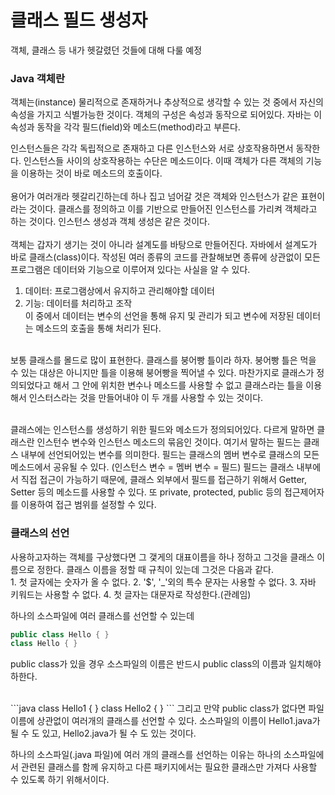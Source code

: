 <h1>클래스 필드 생성자</h1>
객체, 클래스 등 내가 헷갈렸던 것들에 대해 다룰 예정

<h3>Java 객체란</h3>
객체는(instance) 물리적으로 존재하거나 추상적으로 생각할 수 있는 것 중에서 자신의 속성을 가지고 식별가능한 것이다.
객체의 구성은 속성과 동작으로 되어있다. 
자바는 이 속성과 동작을 각각 필드(field)와 메소드(method)라고 부른다.

인스턴스들은 각각 독립적으로 존재하고 다른 인스턴스와 서로 상호작용하면서 동작한다.
인스턴스들 사이의 상호작용하는 수단은 메소드이다. 
이때 객체가 다른 객체의 기능을 이용하는 것이 바로 메소드의 호출이다.
<br><br>
용어가 여러개라 헷갈리긴하는데 하나 집고 넘어갈 것은 객체와 인스턴스가 같은 표현이라는 것이다. 클래스를 정의하고 이를 기반으로 만들어진 인스턴스를 가리켜 객체라고 하는 것이다. 인스턴스 생성과 객체 생성은 같은 것이다.
<br><br>
객체는 갑자기 생기는 것이 아니라 설계도를 바탕으로 만들어진다.
자바에서 설계도가 바로 클래스(class)이다.
작성된 여러 종류의 코드를 관찰해보면 종류에 상관없이 모든 프로그램은 데이터와 기능으로 이루어져 있다는 사실을 알 수 있다.<br>
1. 데이터: 프로그램상에서 유지하고 관리해야할 데이터
2. 기능: 데이터를 처리하고 조작<br>
이 중에서 데이터는 변수의 선언을 통해 유지 및 관리가 되고 변수에 저장된 데이터는 메소드의 호출을 통해 처리가 된다.

<br> 보통 클래스를 몰드로 많이 표현한다. 클래스를 붕어빵 틀이라 하자.
붕어빵 틀은 먹을 수 있는 대상은 아니지만 틀을 이용해 붕어빵을 찍어낼 수 있다.
마찬가지로 클래스가 정의되었다고 해서 그 안에 위치한 변수나 메소드를 사용할 수 없고
클래스라는 틀을 이용해서 인스터스라는 것을 만들어내야 이 두 개를 사용할 수 있는 것이다.

<br>
클래스에는 인스턴스를 생성하기 위한 필드와 메소드가 정의되어있다.
다르게 말하면 클래스란 인스턴수 변수와 인스턴스 메소드의 묶음인 것이다.
여기서 말하는 필드는 클래스 내부에 선언되어있는 변수를 의미한다.
필드는 클래스의 멤버 변수로 클래스의 모든 메소드에서 공유될 수 있다. 
(인스턴스 변수 = 멤버 변수 = 필드)
필드는 클래스 내부에서 직접 접근이 가능하기 때문에, 클래스 외부에서 필드를 접근하기 위해서 Getter, Setter 등의 메소드를 사용할 수 있다.
또 private, protected, public 등의 접근제어자를 이용하여 접근 범위를 설정할 수 있다.


<h3>클래스의 선언</h3>
사용하고자하는 객체를 구상했다면 그 갳게의 대표이름을 하나 정하고 그것을 클래스 이름으로 정한다.
클래스 이름을 정할 때 규칙이 있는데 그것은 다음과 같다.<br>
1. 첫 글자에는 숫자가 올 수 없다.
2. '$', '_'외의 특수 문자는 사용할 수 없다.
3. 자바 키워드는 사용할 수 없다.
4. 첫 글자는 대문자로 작성한다.(관례임)<br>

하나의 소스파일에 여러 클래스를 선언할 수 있는데
```java
public class Hello { }
class Hello { }
```
public class가 있을 경우 소스파일의 이름은 반드시 public class의 이름과 일치해야하한다.

<br>
```java
class Hello1 { }
class Hello2 { }
```
그리고 만약 public class가 없다면 파일이름에 상관없이 여러개의 클래스를 선언할 수 있다.
소스파일의 이름이 Hello1.java가 될 수 도 있고, Hello2.java가 될 수 도 있는 것이다.

하나의 소스파일(.java 파일)에 여러 개의 클래스를 선언하는 이유는 하나의 소스파일에서 관련된 클래스를 함께 유지하고 다른 패키지에서는 필요한 클래스만 가져다 사용할 수 있도록 하기 위해서이다.
